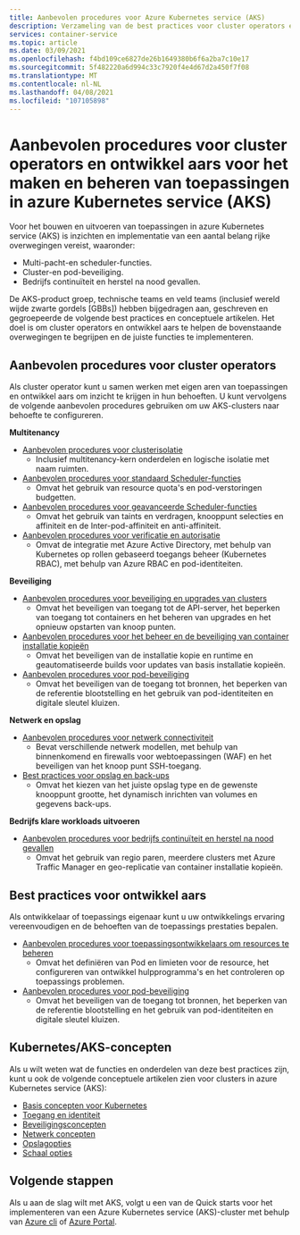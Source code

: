 ```yaml
---
title: Aanbevolen procedures voor Azure Kubernetes service (AKS)
description: Verzameling van de best practices voor cluster operators en ontwikkel aars voor het maken en beheren van toepassingen in azure Kubernetes service (AKS)
services: container-service
ms.topic: article
ms.date: 03/09/2021
ms.openlocfilehash: f4bd109ce6827de26b1649380b6f6a2ba7c10e17
ms.sourcegitcommit: 5f482220a6d994c33c7920f4e4d67d2a450f7f08
ms.translationtype: MT
ms.contentlocale: nl-NL
ms.lasthandoff: 04/08/2021
ms.locfileid: "107105898"
---
```

# <a name="cluster-operator-and-developer-best-practices-to-build-and-manage-applications-on-azure-kubernetes-service-aks"></a>Aanbevolen procedures voor cluster operators en ontwikkel aars voor het maken en beheren van toepassingen in azure Kubernetes service (AKS)

Voor het bouwen en uitvoeren van toepassingen in azure Kubernetes service (AKS) is inzichten en implementatie van een aantal belang rijke overwegingen vereist, waaronder:
* Multi-pacht-en scheduler-functies.
* Cluster-en pod-beveiliging.
* Bedrijfs continuïteit en herstel na nood gevallen. 


De AKS-product groep, technische teams en veld teams (inclusief wereld wijde zwarte gordels [GBBs]) hebben bijgedragen aan, geschreven en gegroepeerde de volgende best practices en conceptuele artikelen. Het doel is om cluster operators en ontwikkel aars te helpen de bovenstaande overwegingen te begrijpen en de juiste functies te implementeren.


## <a name="cluster-operator-best-practices"></a>Aanbevolen procedures voor cluster operators

Als cluster operator kunt u samen werken met eigen aren van toepassingen en ontwikkel aars om inzicht te krijgen in hun behoeften. U kunt vervolgens de volgende aanbevolen procedures gebruiken om uw AKS-clusters naar behoefte te configureren.

**Multitenancy**

* [Aanbevolen procedures voor clusterisolatie](operator-best-practices-cluster-isolation.md)
    * Inclusief multitenancy-kern onderdelen en logische isolatie met naam ruimten.
* [Aanbevolen procedures voor standaard Scheduler-functies](operator-best-practices-scheduler.md)
    * Omvat het gebruik van resource quota's en pod-verstoringen budgetten.
* [Aanbevolen procedures voor geavanceerde Scheduler-functies](operator-best-practices-advanced-scheduler.md)
    * Omvat het gebruik van taints en verdragen, knooppunt selecties en affiniteit en de Inter-pod-affiniteit en anti-affiniteit.
* [Aanbevolen procedures voor verificatie en autorisatie](operator-best-practices-identity.md)
    * Omvat de integratie met Azure Active Directory, met behulp van Kubernetes op rollen gebaseerd toegangs beheer (Kubernetes RBAC), met behulp van Azure RBAC en pod-identiteiten.

**Beveiliging**

* [Aanbevolen procedures voor beveiliging en upgrades van clusters](operator-best-practices-cluster-security.md)
    * Omvat het beveiligen van toegang tot de API-server, het beperken van toegang tot containers en het beheren van upgrades en het opnieuw opstarten van knoop punten.
* [Aanbevolen procedures voor het beheer en de beveiliging van container installatie kopieën](operator-best-practices-container-image-management.md)
    * Omvat het beveiligen van de installatie kopie en runtime en geautomatiseerde builds voor updates van basis installatie kopieën.
* [Aanbevolen procedures voor pod-beveiliging](developer-best-practices-pod-security.md)
    * Omvat het beveiligen van de toegang tot bronnen, het beperken van de referentie blootstelling en het gebruik van pod-identiteiten en digitale sleutel kluizen.

**Netwerk en opslag**

* [Aanbevolen procedures voor netwerk connectiviteit](operator-best-practices-network.md)
    * Bevat verschillende netwerk modellen, met behulp van binnenkomend en firewalls voor webtoepassingen (WAF) en het beveiligen van het knoop punt SSH-toegang.
* [Best practices voor opslag en back-ups](operator-best-practices-storage.md)
    * Omvat het kiezen van het juiste opslag type en de gewenste knooppunt grootte, het dynamisch inrichten van volumes en gegevens back-ups.

**Bedrijfs klare workloads uitvoeren**

* [Aanbevolen procedures voor bedrijfs continuïteit en herstel na nood gevallen](operator-best-practices-multi-region.md)
    * Omvat het gebruik van regio paren, meerdere clusters met Azure Traffic Manager en geo-replicatie van container installatie kopieën.

## <a name="developer-best-practices"></a>Best practices voor ontwikkel aars

Als ontwikkelaar of toepassings eigenaar kunt u uw ontwikkelings ervaring vereenvoudigen en de behoeften van de toepassings prestaties bepalen.

* [Aanbevolen procedures voor toepassingsontwikkelaars om resources te beheren](developer-best-practices-resource-management.md)
    * Omvat het definiëren van Pod en limieten voor de resource, het configureren van ontwikkel hulpprogramma's en het controleren op toepassings problemen.
* [Aanbevolen procedures voor pod-beveiliging](developer-best-practices-pod-security.md)
    * Omvat het beveiligen van de toegang tot bronnen, het beperken van de referentie blootstelling en het gebruik van pod-identiteiten en digitale sleutel kluizen.

## <a name="kubernetes--aks-concepts"></a>Kubernetes/AKS-concepten

Als u wilt weten wat de functies en onderdelen van deze best practices zijn, kunt u ook de volgende conceptuele artikelen zien voor clusters in azure Kubernetes service (AKS):

* [Basis concepten voor Kubernetes](concepts-clusters-workloads.md)
* [Toegang en identiteit](concepts-identity.md)
* [Beveiligingsconcepten](concepts-security.md)
* [Netwerk concepten](concepts-network.md)
* [Opslagopties](concepts-storage.md)
* [Schaal opties](concepts-scale.md)

## <a name="next-steps"></a>Volgende stappen

Als u aan de slag wilt met AKS, volgt u een van de Quick starts voor het implementeren van een Azure Kubernetes service (AKS)-cluster met behulp van [Azure cli](kubernetes-walkthrough.md) of [Azure Portal](kubernetes-walkthrough-portal.md).
